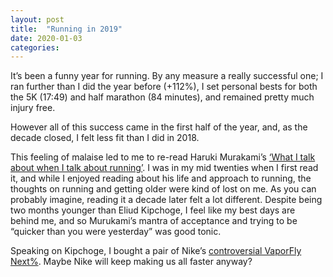 ```yaml
---
layout: post
title:  "Running in 2019"
date: 2020-01-03  
categories:
---
```

It’s been a funny year for running. By any measure a really successful one; I ran further than I did the year before (+112%), I set personal bests for both the 5K (17:49) and half marathon (84 minutes), and remained pretty much injury free.

However all of this success came in the first half of the year, and, as the decade closed, I felt less fit than I did in 2018.

This feeling of malaise led to me to re-read Haruki Murakami’s [‘What I talk about when I talk about running’](https://www.amazon.co.uk/What-Talk-About-When-Running/dp/0099526158). I was in my mid twenties when I first read it, and while I enjoyed reading about his life and approach to running, the thoughts on running and getting older were kind of lost on me. As you can probably imagine, reading it a decade later felt a lot different. Despite being two months younger than Eliud Kipchoge, I feel like my best days are behind me, and so Murukami’s mantra of acceptance and trying to be “quicker than you were yesterday” was good tonic.

Speaking on Kipchoge, I bought a pair of Nike’s [controversial VaporFly Next%](https://www.nytimes.com/2019/10/18/sports/marathon-running-nike-vaporfly-shoes.html). Maybe Nike will keep making us all faster anyway?
